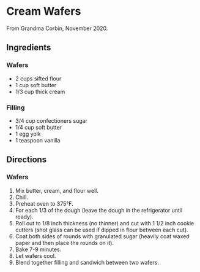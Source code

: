 # Cream Wafers

From Grandma Corbin, November 2020.

## Ingredients

### Wafers

- 2 cups sifted flour
- 1 cup soft butter
- 1/3 cup thick cream

### Filling

- 3/4 cup confectioners sugar
- 1/4 cup soft butter
- 1 egg yolk
- 1 teaspoon vanilla

## Directions

### Wafers

1. Mix butter, cream, and flour well.
1. Chill.
1. Preheat oven to 375°F.
1. For each 1/3 of the dough (leave the dough in the refrigerator until ready).
1. Roll out to 1/8 inch thickness (no thinner) and cut with 1 1/2 inch cookie cutters (shot glass can be used if dipped in flour between each cut).
1. Coat both sides of rounds with granulated sugar (heavily coat waxed paper and then place the rounds on it).
1. Bake 7-9 minutes.
1. Let wafers cool.
1. Blend together filling and sandwich between two wafers.
